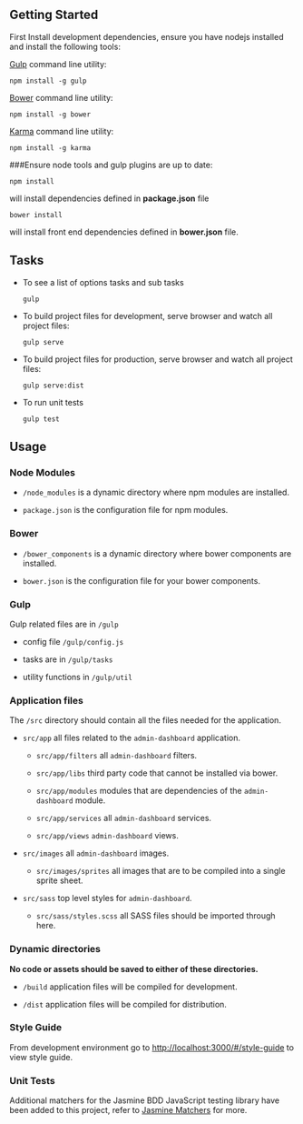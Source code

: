 
## Getting Started

First Install development dependencies, ensure you have nodejs installed and install the following tools:

[Gulp](http://gulpjs.com/) command line utility:

  `npm install -g gulp`

[Bower](http://bower.io/) command line utility:
  
  `npm install -g bower`

[Karma](http://karma-runner.github.io/0.12/index.html) command line utility:
  
  `npm install -g karma`


###Ensure node tools and gulp plugins are up to date:

  `npm install`

will install dependencies defined in **package.json** file

  `bower install`

will install front end dependencies defined in **bower.json** file.

## Tasks

- To see a list of options tasks and sub tasks

  `gulp`

- To build project files for development, serve browser and watch all project files:

  `gulp serve`

- To build project files for production, serve browser and watch all project files:

  `gulp serve:dist`

- To run unit tests

  `gulp test`

## Usage

### Node Modules
  
  - `/node_modules` is a dynamic directory where npm modules are installed.

  - `package.json` is the configuration file for npm modules.

### Bower
 
 - `/bower_components` is a dynamic directory where bower components are installed.

 -  `bower.json` is the configuration file for your bower components.


### Gulp
Gulp related files are in `/gulp`
  
  - config file `/gulp/config.js`

  - tasks are in `/gulp/tasks`

  - utility functions in `/gulp/util`


### Application files

The `/src` directory should contain all the files needed for the application.

  - `src/app` all files related to the `admin-dashboard` application.

    - `src/app/filters` all `admin-dashboard` filters.

    - `src/app/libs` third party code that cannot be installed via bower.

    - `src/app/modules` modules that are dependencies of the `admin-dashboard` module.

    - `src/app/services` all `admin-dashboard` services.

    - `src/app/views` `admin-dashboard` views.

  - `src/images` all `admin-dashboard` images.

    - `src/images/sprites` all images that are to be compiled into a single sprite sheet.

  - `src/sass` top level styles for `admin-dashboard`.

    - `src/sass/styles.scss` all SASS files should be imported through here.

### Dynamic directories
**No code or assets should be saved to either of these directories.**

 - `/build` application files will be compiled for development.

 - `/dist` application files will be compiled for distribution.

### Style Guide

From development environment go to [http://localhost:3000/#/style-guide](http://localhost:3000/#/style-guide) to view style guide.


### Unit Tests

Additional matchers for the Jasmine BDD JavaScript testing library have been added to this project, refer to [Jasmine Matchers](https://github.com/JamieMason/Jasmine-Matchers) for more.

